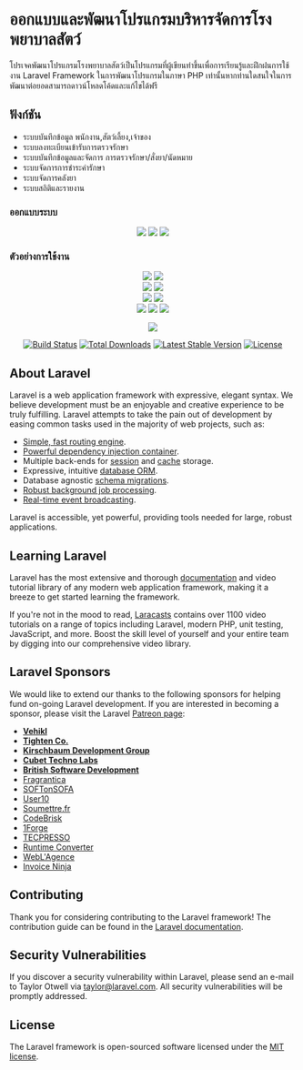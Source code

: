 # ออกแบบและพัฒนาโปรแกรมบริหารจัดการโรงพยาบาลสัตว์
โปรเจคพัฒนาโปรแกรมโรงพยาบาลสัตว์เป็นโปรแกรมที่ผู้เขียนทำขึ้นเพื่อการเรียนรู้และฝึกฝนการใช้งาน Laravel Framework ในการพัฒนาโปรแกรมในภาษา PHP เท่านั้นหากท่านใดสนใจในการพัฒนาต่อยอดสามารถดาวน์โหลดโค้ดและแก้ไขได้ฟรี
  
## ฟังก์ชัน
- ระบบบันทึกข้อมูล พนักงาน,สัตว์เลี้ยง,เจ้าของ
- ระบบลงทะเบียนเข้ารับการตรวจรักษา
- ระบบบันทึกข้อมูลและจัดการ การตรวจรักษา/สั่งยา/นัดหมาย
- ระบบจัดการการชำระค่ารักษา
- ระบบจัดการคลังยา
- ระบบสถิติและรายงาน
### ออกแบบระบบ
<div style="text-align:center;margin-left:auto;margin-right:auto;">
  <img src="https://i.imgur.com/COIceUV.png" style="text-align:center;margin-left:auto;margin-right:auto;">
  <img src="https://i.imgur.com/8sO6Xt6.png" style="text-align:center;margin-left:auto;margin-right:auto;">
  <img src="https://i.imgur.com/qK82Qdx.png" style="text-align:center;margin-left:auto;margin-right:auto;">
</div>

### ตัวอย่างการใช้งาน
<div style="text-align:center">
  <img src="https://i.imgur.com/F6RYPZl.png">
  <img src="https://i.imgur.com/FtDPphF.png">
</div>
<div style="text-align:center">
  <img src="https://i.imgur.com/z1qG0cl.png">
  <img src="https://i.imgur.com/lfPpyYi.png">
</div>
<div style="text-align:center">
  <img src="https://i.imgur.com/C2fI6oE.png">
  <img src="https://i.imgur.com/j4ATIT7.png">
</div>
<div style="text-align:center">
  <img src="https://i.imgur.com/FJZtzkj.png">
  <img src="https://i.imgur.com/jJRfXFH.png">
  <img src="https://i.imgur.com/b7zqBCq.png">
</div>


<p align="center"><img src="https://laravel.com/assets/img/components/logo-laravel.svg"></p>

<p align="center">
<a href="https://travis-ci.org/laravel/framework"><img src="https://travis-ci.org/laravel/framework.svg" alt="Build Status"></a>
<a href="https://packagist.org/packages/laravel/framework"><img src="https://poser.pugx.org/laravel/framework/d/total.svg" alt="Total Downloads"></a>
<a href="https://packagist.org/packages/laravel/framework"><img src="https://poser.pugx.org/laravel/framework/v/stable.svg" alt="Latest Stable Version"></a>
<a href="https://packagist.org/packages/laravel/framework"><img src="https://poser.pugx.org/laravel/framework/license.svg" alt="License"></a>
</p>

## About Laravel

Laravel is a web application framework with expressive, elegant syntax. We believe development must be an enjoyable and creative experience to be truly fulfilling. Laravel attempts to take the pain out of development by easing common tasks used in the majority of web projects, such as:

- [Simple, fast routing engine](https://laravel.com/docs/routing).
- [Powerful dependency injection container](https://laravel.com/docs/container).
- Multiple back-ends for [session](https://laravel.com/docs/session) and [cache](https://laravel.com/docs/cache) storage.
- Expressive, intuitive [database ORM](https://laravel.com/docs/eloquent).
- Database agnostic [schema migrations](https://laravel.com/docs/migrations).
- [Robust background job processing](https://laravel.com/docs/queues).
- [Real-time event broadcasting](https://laravel.com/docs/broadcasting).

Laravel is accessible, yet powerful, providing tools needed for large, robust applications.

## Learning Laravel

Laravel has the most extensive and thorough [documentation](https://laravel.com/docs) and video tutorial library of any modern web application framework, making it a breeze to get started learning the framework.

If you're not in the mood to read, [Laracasts](https://laracasts.com) contains over 1100 video tutorials on a range of topics including Laravel, modern PHP, unit testing, JavaScript, and more. Boost the skill level of yourself and your entire team by digging into our comprehensive video library.

## Laravel Sponsors

We would like to extend our thanks to the following sponsors for helping fund on-going Laravel development. If you are interested in becoming a sponsor, please visit the Laravel [Patreon page](https://patreon.com/taylorotwell):

- **[Vehikl](https://vehikl.com/)**
- **[Tighten Co.](https://tighten.co)**
- **[Kirschbaum Development Group](https://kirschbaumdevelopment.com)**
- **[Cubet Techno Labs](https://cubettech.com)**
- **[British Software Development](https://www.britishsoftware.co)**
- [Fragrantica](https://www.fragrantica.com)
- [SOFTonSOFA](https://softonsofa.com/)
- [User10](https://user10.com)
- [Soumettre.fr](https://soumettre.fr/)
- [CodeBrisk](https://codebrisk.com)
- [1Forge](https://1forge.com)
- [TECPRESSO](https://tecpresso.co.jp/)
- [Runtime Converter](http://runtimeconverter.com/)
- [WebL'Agence](https://weblagence.com/)
- [Invoice Ninja](https://www.invoiceninja.com)

## Contributing

Thank you for considering contributing to the Laravel framework! The contribution guide can be found in the [Laravel documentation](https://laravel.com/docs/contributions).

## Security Vulnerabilities

If you discover a security vulnerability within Laravel, please send an e-mail to Taylor Otwell via [taylor@laravel.com](mailto:taylor@laravel.com). All security vulnerabilities will be promptly addressed.

## License

The Laravel framework is open-sourced software licensed under the [MIT license](https://opensource.org/licenses/MIT).
